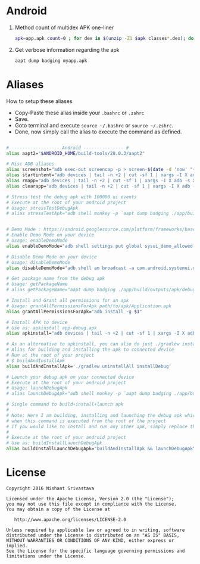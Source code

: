 # Android

1. Method count of multidex APK one-liner
    ```bash
    apk=app.apk count=0 ; for dex in $(unzip -Z1 $apk classes*.dex); do count=$(($count + $(unzip -p $apk $dex | head -c 92 | tail -c 4 | hexdump -e '1/4 "%d\n"'))) ; done ; echo $count

    ```
1. Get verbose information regarding the apk
    ```bash
    aapt dump badging myapp.apk 
    ```


# Aliases

How to setup these aliases
- Copy-Paste these alias inside your `.bashrc` or `.zshrc`
- Save.
- Goto terminal and execute `source ~/.bashrc` or `source ~/.zshrc`.
- Done, now simply call the alias to execute the command as defined.

```bash

# ------------------ Android --------------- #
alias aapt2="$ANDROID_HOME/build-tools/28.0.3/aapt2"

# Misc ADB aliases
alias screenshot="adb exec-out screencap -p > screen-$(date -d 'now' "+%s").png"
alias startintent="adb devices | tail -n +2 | cut -sf 1 | xargs -I X adb -s X shell am start $1"
alias rmapp="adb devices | tail -n +2 | cut -sf 1 | xargs -I X adb -s X uninstall $1"
alias clearapp="adb devices | tail -n +2 | cut -sf 1 | xargs -I X adb -s X shell pm clear $1"

# Stress test the debug apk with 100000 ui events
# Execute at the root of your android project
# Usage: stressTestDebugApk
# alias stressTestApk="adb shell monkey -p `aapt dump badging ./app/build/outputs/apk/debug/app-debug.apk | grep -e 'package: name' | cut -d \' -f 2` 100000"


# Demo Mode : https://android.googlesource.com/platform/frameworks/base/+/master/packages/SystemUI/docs/demo_mode.md
# Enable Demo Mode on your device
# Usage: enableDemoMode
alias enableDemoMode="adb shell settings put global sysui_demo_allowed 1 && adb shell am broadcast -a com.android.systemui.demo -e command clock -e hhmm 1200 && adb shell am broadcast -a com.android.systemui.demo -e command network -e mobile show -e level 4 -e datatype false && adb shell am broadcast -a com.android.systemui.demo -e command notifications -e visible false && adb shell am broadcast -a com.android.systemui.demo -e command battery -e plugged false -e level 100"

# Disable Demo Mode on your device
# Usage: disableDemoMode
alias disableDemoMode="adb shell am broadcast -a com.android.systemui.demo -e command exit"

# Get package name from the debug apk
# Usage: getPackageName
# alias getPackageName="aapt dump badging ./app/build/outputs/apk/debug/app-debug.apk | grep -e 'package: name' | cut -d \' -f 2"

# Install and Grant all permissions for an apk
# Usage: grantAllPermissionsForApk path/to/apk/Application.apk
alias grantAllPermissionsForApk="adb install -g $1"

# Install APK to device
# Use as: apkinstall app-debug.apk
alias apkinstall="adb devices | tail -n +2 | cut -sf 1 | xargs -I X adb -s X install -r $1"

# As an alternative to apkinstall, you can also do just ./gradlew installDebug
# Alias for building and installing the apk to connected device
# Run at the root of your project
# $ buildAndInstallApk
alias buildAndInstallApk='./gradlew uninstallAll installDebug'

# Launch your debug apk on your connected device
# Execute at the root of your android project
# Usage: launchDebugApk
# alias launchDebugApk="adb shell monkey -p `aapt dump badging ./app/build/outputs/apk/debug/app-debug.apk | grep -e 'package: name' | cut -d \' -f 2` 1"

# Single command to build+install+launch apk
# 
# Note: Here I am building, installing and launching the debug apk which is usually in the path: `./app/build/outputs/apk/debug/app-debug.apk` 
# when this command is executed from the root of the project
# If you would like to install and run any other apk, simply replace the path for debug apk with path of your own apk
# 
# Execute at the root of your android project
# Use as: buildInstallLaunchDebugApk
alias buildInstallLaunchDebugApk="buildAndInstallApk && launchDebugApk"

```

License
=======

    Copyright 2016 Nishant Srivastava

    Licensed under the Apache License, Version 2.0 (the "License");
    you may not use this file except in compliance with the License.
    You may obtain a copy of the License at

       http://www.apache.org/licenses/LICENSE-2.0

    Unless required by applicable law or agreed to in writing, software
    distributed under the License is distributed on an "AS IS" BASIS,
    WITHOUT WARRANTIES OR CONDITIONS OF ANY KIND, either express or implied.
    See the License for the specific language governing permissions and
    limitations under the License.

